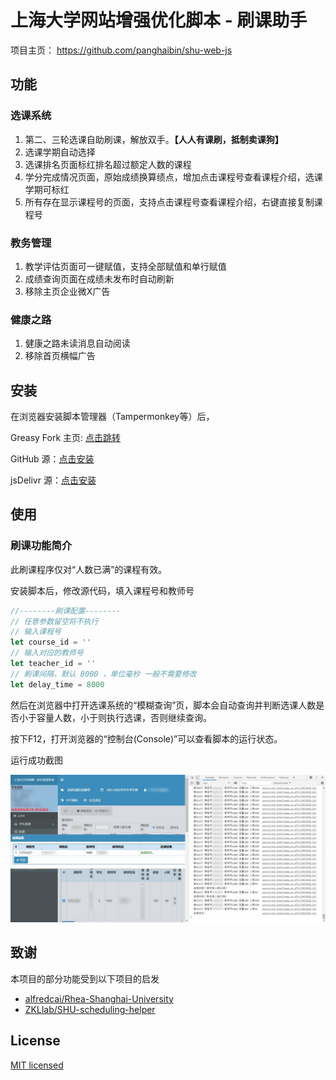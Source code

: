 # 上海大学网站增强优化脚本 - 刷课助手

项目主页： https://github.com/panghaibin/shu-web-js

## 功能
### 选课系统
1. 第二、三轮选课自助刷课，解放双手。**【人人有课刷，抵制卖课狗】**
2. 选课学期自动选择
3. 选课排名页面标红排名超过额定人数的课程
4. 学分完成情况页面，原始成绩换算绩点，增加点击课程号查看课程介绍，选课学期可标红
5. 所有存在显示课程号的页面，支持点击课程号查看课程介绍，右键直接复制课程号

### 教务管理
1. 教学评估页面可一键赋值，支持全部赋值和单行赋值
2. 成绩查询页面在成绩未发布时自动刷新
3. 移除主页企业微X广告

### 健康之路
1. 健康之路未读消息自动阅读
2. 移除首页横幅广告

## 安装
在浏览器安装脚本管理器（Tampermonkey等）后，

Greasy Fork 主页: [点击跳转](https://greasyfork.org/zh-CN/scripts/434613-%E4%B8%8A%E6%B5%B7%E5%A4%A7%E5%AD%A6%E7%BD%91%E7%AB%99%E5%A2%9E%E5%BC%BA)

GitHub 源：[点击安装](https://github.com/panghaibin/shu-web-js/raw/master/shu-web.user.js)

jsDelivr 源：[点击安装](https://cdn.jsdelivr.net/gh/panghaibin/shu-web-js@master/shu-web.user.js)

## 使用
### 刷课功能简介
此刷课程序仅对“人数已满”的课程有效。

安装脚本后，修改源代码，填入课程号和教师号
```javascript
//--------刷课配置--------
// 任意参数留空将不执行
// 输入课程号
let course_id = ''
// 输入对应的教师号
let teacher_id = ''
// 刷课间隔，默认 8000 ，单位毫秒 一般不需要修改
let delay_time = 8000
```
然后在浏览器中打开选课系统的“模糊查询”页，脚本会自动查询并判断选课人数是否小于容量人数，小于则执行选课，否则继续查询。

按下F12，打开浏览器的“控制台(Console)”可以查看脚本的运行状态。

运行成功截图

![](img/success.jpg)

## 致谢
本项目的部分功能受到以下项目的启发
- [alfredcai/Rhea-Shanghai-University](https://github.com/alfredcai/Rhea-Shanghai-University/blob/master/scripts/evaluate.js)
- [ZKLlab/SHU-scheduling-helper](https://github.com/ZKLlab/SHU-scheduling-helper/commit/edd939f341dbc6e75200adc2cc403ea815b43907)

## License
[MIT licensed](./LICENSE)

